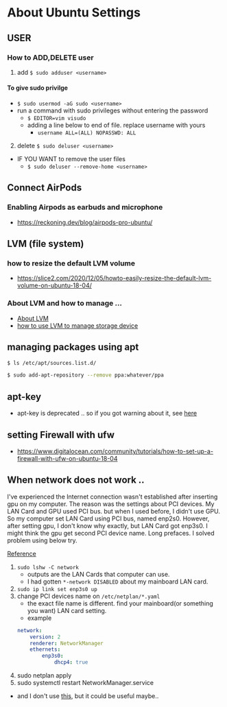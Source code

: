 # About Ubuntu Settings

## USER
### How to ADD,DELETE user
1) add
`$ sudo adduser <username>`

#### To give sudo privilge
* `$ sudo usermod -aG sudo <username>`
* run a command with sudo privileges without entering the password
    - `$ EDITOR=vim visudo`
    - adding a line below to end of file. replace username with yours
        - `username ALL=(ALL) NOPASSWD: ALL`

2) delete
`$ sudo deluser <username>`
* IF YOU WANT to remove the user files
	- `$ sudo deluser --remove-home <username>`

## Connect AirPods
### Enabling Airpods as earbuds and microphone
* https://reckoning.dev/blog/airpods-pro-ubuntu/

## LVM (file system)
### how to resize the default LVM volume
* https://slice2.com/2020/12/05/howto-easily-resize-the-default-lvm-volume-on-ubuntu-18-04/
### About LVM and how to manage ...
* [About LVM](https://www.digitalocean.com/community/tutorials/an-introduction-to-lvm-concepts-terminology-and-operations)
* [how to use LVM to manage storage device](https://www.digitalocean.com/community/tutorials/how-to-use-lvm-to-manage-storage-devices-on-ubuntu-18-04)

## managing packages using apt
``` bash
$ ls /etc/apt/sources.list.d/
```
``` bash
$ sudo add-apt-repository --remove ppa:whatever/ppa
```

## apt-key
* apt-key is deprecated .. so if you got warning about it, see [here](https://manpages.ubuntu.com/manpages/jammy/en/man8/apt-key.8.html#deprecation)


## setting Firewall with ufw
* https://www.digitalocean.com/community/tutorials/how-to-set-up-a-firewall-with-ufw-on-ubuntu-18-04


## When network does not work ..
<p>I've experienced the Internet connection wasn't established after inserting gpu on my computer.
The reason was the settings about PCI devices. My LAN Card and GPU used PCI bus.
but when I used before, I didn't use GPU. So my computer set LAN Card using PCI bus, named enp2s0.
However, after setting gpu, I don't know why exactly, but LAN Card got enp3s0. I might think the gpu get second PCI device name.
Long prefaces. I solved problem using below try.
</p>

[Reference](https://askubuntu.com/questions/1362467/cant-enable-enp3s0-ethernet-interface-and-ethernet-wired-simply-does-not-work)
1) `sudo lshw -C network`
    - outputs are the LAN Cards that computer can use.
    - I had gotten `*-network DISABLED` about my mainboard LAN card.
2) `sudo ip link set enp3s0 up`
3) change PCI devices name on `/etc/netplan/*.yaml`
    - the exact file name is different. find your mainboard(or something you want) LAN card setting.
    - example
    ``` yaml
    network:
        version: 2
        renderer: NetworkManager
        ethernets:
            enp3s0:
                dhcp4: true
    ```
4) sudo netplan apply
5) sudo systemctl restart NetworkManager.service

* and I don't use [this](https://krujy.tistory.com/13), but it could be useful maybe..


